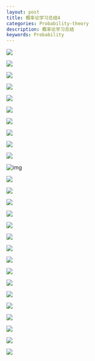 ```yaml
---
layout: post
title: 概率论学习总结4
categories: Probability-theory
description: 概率论学习总结
keywords: Probability
---
```




![](http://p.qlogo.cn/qqmail_head/Q3auHgzwzM7qJfYMXHt5doEGNELY23yZoRlRf0ib7OOqNA8Duc2B5qr0RCffzQp7SnnBemPajC8DQnCzWGQeroXTLSibiajp1a0EjCK3dwa5eA/0)

![](http://p.qlogo.cn/qqmail_head/Q3auHgzwzM7qJfYMXHt5doEGNELY23yZVByyrmCMxkmNpiaNUWN96xeYSmMNME992BnTXO9TKXe93ULnUzicQnicCS1TI3UGIibz1SkuzVt55R4/0)

![](http://p.qlogo.cn/qqmail_head/Q3auHgzwzM7qJfYMXHt5doEGNELY23yZyDTPnpE0b8LrRzic8Ria0DLDicvW75K1ptialTLic2lAtWKCiaBANDkX5c42olAOFTGmiaRv7ymtjic5nJg/0)

![](http://p.qlogo.cn/qqmail_head/Q3auHgzwzM7qJfYMXHt5doEGNELY23yZUUicfnhJsfmz2wicMibdJQ6OK7iaKDtuBfiaWSMxrV8qw3ET2wFLZ8ao0XmGkt6HALcygfO3v3XUufzo/0)

![](http://p.qlogo.cn/qqmail_head/Q3auHgzwzM7qJfYMXHt5doEGNELY23yZRU3zNljMdaZIgtAvR05Q2tSo9VqY6QLHPeHJw1uTdR2Dwpp48eZiaib5qI3bYHR4uN7exzREBk4WE/0)

![](http://p.qlogo.cn/qqmail_head/Q3auHgzwzM7qJfYMXHt5doEGNELY23yZ6f2MYTTANIia5lVkrmOIiby761YBncVS9CfmYJjY28gT0icTEu2CgHYN3kPXafPIklrrljA9B3WiaZI/0)

![](http://p.qlogo.cn/qqmail_head/Q3auHgzwzM7qJfYMXHt5doEGNELY23yZpA5giab3ibMxg1QZ7JDwF8bW375aEnTfLDwCeZDzkOFBxETexzVQGlRiaIicgA7fQpn8eeibdXLnJ3Ss/0)

![](http://p.qlogo.cn/qqmail_head/Q3auHgzwzM7qJfYMXHt5doEGNELY23yZaYUlnP44wgUWNibVmXIp3pkP2aBHMnhtNjxH8bfxibWuG9fKiabUcpibdLMNibe414Tb2NDSolX19jUY/0)

![](http://p.qlogo.cn/qqmail_head/Q3auHgzwzM7qJfYMXHt5doEGNELY23yZAgB9e8Ihib3csIn4UAx5e0C3G6f9KVYTicBECPC52XucY6icqL5YticOVYnfHibfuApcSXZaczuh3CgY/0)

![](http://p.qlogo.cn/qqmail_head/Q3auHgzwzM7qJfYMXHt5doEGNELY23yZOrZh8kzGCRVMR5a2aJXLMeRTWW5YibYiaCpD6JZlTWnfVkfibKFUvQrWjOkzg5JnoDIjhuV0rmoicSA/0)

![img](http://p.qlogo.cn/qqmail_head/Q3auHgzwzM7qJfYMXHt5doEGNELY23yZpBoSIWljFU4RsJYs9wu67hIak3pYqLAyjHenbdPiaBHooDn0iahIVctVuViafhKRXBaXoontanIwvU/0)

![](http://p.qlogo.cn/qqmail_head/Q3auHgzwzM7qJfYMXHt5doEGNELY23yZSaCsHXKKU7tmpdv7nTPDUdTmMicm5tdr2FKOI55YQ7M9VjeH0A544fOMpsCBVtmxMFP6rpOYVtD0/0)

![](http://p.qlogo.cn/qqmail_head/Q3auHgzwzM7qJfYMXHt5doEGNELY23yZWGRId0ZaFNtLQibP9j3ftrV465ohfceiae2keeuQ0AlJibMPus7S2vPRJ5Ge7tKib4xEQbV85ib9m6NI/0)

![](http://p.qlogo.cn/qqmail_head/Q3auHgzwzM7qJfYMXHt5doEGNELY23yZpA5giab3ibMxjQJUzK8Odu0I2EMle1acg3jpcSQSWmBHjrW3wfw5D3hM2YACib0E59ZI3m8XpBwtLc/0)

![](http://p.qlogo.cn/qqmail_head/Q3auHgzwzM7qJfYMXHt5doEGNELY23yZUS1JObTIsBzYNQ6fpcRpCR04jRTnnFd1z0YStickCUoGvTOSnPNSNoh4qF6VhcWM9RSicibJh1okHY/0)

![](http://p.qlogo.cn/qqmail_head/Q3auHgzwzM7qJfYMXHt5doEGNELY23yZdFKqIvfFv2xxH9BzeQicMdZYS2icyOYHrwHENTpl5q9ZUTCXO5XwOmAyktXeVzz56h6N45pd32kh8/0)

![](http://p.qlogo.cn/qqmail_head/Q3auHgzwzM7qJfYMXHt5doEGNELY23yZyfHgcjNUKRogNzoyRdYicSCTtyl4cM0RlpINA8Mbibxg3cdd98CV9vMkcrPP3ZaZbWczB13a8OicBo/0)

![](http://p.qlogo.cn/qqmail_head/Q3auHgzwzM7qJfYMXHt5doEGNELY23yZ9lpLhibiau1HaiaOGMEfWzPbiamPyjDibcdZicBN2V0qe81RKIdVB5mqhrMMsdqJSxBDTibUPPT1B2T6Y4/0)

![](http://p.qlogo.cn/qqmail_head/Q3auHgzwzM7qJfYMXHt5doEGNELY23yZcrugHxhc8kZFADqWGVgcicPjLx77f7d4ibAk8ic9bXSIiaiaQLwTq1IeVib3EhBTfriaG6fNXneUGkrxUg/0)

![](http://p.qlogo.cn/qqmail_head/Q3auHgzwzM7qJfYMXHt5doEGNELY23yZuEjGkduwVbnHo7CBG8CZLfYRLbbkNazXL3eFkyc1AmAdmGdy7tibyW1XouBd5wibicNNE097wWl4S4/0)

![](http://p.qlogo.cn/qqmail_head/Q3auHgzwzM7qJfYMXHt5doEGNELY23yZ9Ef1YhVCpb4Vdy8DftjIaGlvzzWjSgJMas2wP4O6JSLuwtJic3ylbA4TWZgS7rmGhwHhIAbxQ0CQ/0)

![](http://p.qlogo.cn/qqmail_head/Q3auHgzwzM7qJfYMXHt5doEGNELY23yZ8bF4zCbib2ibATgaRCShBukucibC2Wr0EUicHZibntJVeRy6Tv1UIUjKtRo2Uvpls7BEEibPxV5vKvaxE/0)

![](http://p.qlogo.cn/qqmail_head/Q3auHgzwzM7qJfYMXHt5doEGNELY23yZ47MicNqTX9ED18KS35dsNM3HTtIbaGVtHaVRl7ib75fHQfrBhKBZ5NI92AkVFtGtQf482wzC2C0ME/0)

![](http://p.qlogo.cn/qqmail_head/Q3auHgzwzM7qJfYMXHt5doEGNELY23yZVz4ibGKsWaT66tyzUbUag7lGRkhJSiagiblboaueBKhyZqLBvVTmzXkZe11VN4WuCU3XvzWvKACY08/0)

![](http://p.qlogo.cn/qqmail_head/Q3auHgzwzM7qJfYMXHt5doEGNELY23yZjGBDmbdso0n9UM7wvqVjmzg3oxmuXXucX1pdWZ0MxiaArT7eWibjRDUiauFGic2WkrDkww8jiafRbWWE/0)

![](http://p.qlogo.cn/qqmail_head/Q3auHgzwzM7qJfYMXHt5doEGNELY23yZAgB9e8Ihib3cJrJibaUd7HKRsYfIJLzkeiaBYohpic1wvgiarUJsGSg7Qy4TnmWwPPdr46kIGicX53zCo/0)

![](http://p.qlogo.cn/qqmail_head/Q3auHgzwzM7qJfYMXHt5doEGNELY23yZts7gQXv4Yc6ZmYd31y80wWyiaNURSRFTQExcFWtwBeoQNFIHguOdS63FbV4dy4SSg6iatO6Y7zZ6k/0)